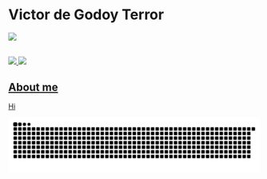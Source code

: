 # Victor de Godoy Terror

<div>
  <a href="https://github.com/VictorTerror?tab=repositories">
  <img height="270em" src=https://github-readme-stats.vercel.app/api?username=victorterror&show_icons=true&theme=tokyonight&include_all_commits=true&count_private=true"/>
</div>

##

<div>
  <a href="https://www.linkedin.com/in/victor-terror-828a9254/"><img src=https://img.shields.io/badge/LinkedIn-0077B5?style=for-the-badge&logo=linkedin&logoColor=white</a>
  <a href="mailto:victorterror21@gmail.com"><img src=https://img.shields.io/badge/Gmail-D14836?style=for-the-badge&logo=gmail&logoColor=white</a>                   
</div>

##

## About me                                    

Hi                                          
                                           
![Snake anamation](https://github.com/VictorTerror/victorterror/blob/output/github-contribution-grid-snake.svg)
